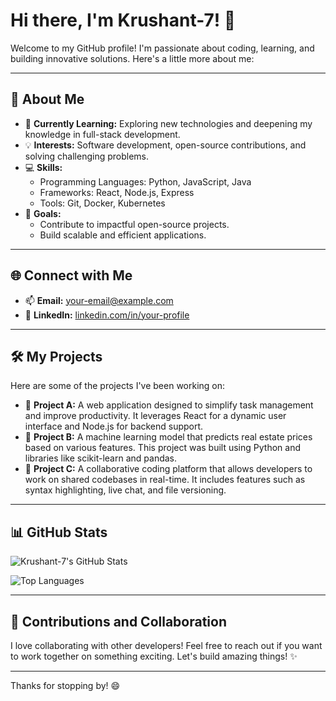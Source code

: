 # Hi there, I'm Krushant-7! 👋

Welcome to my GitHub profile! I'm passionate about coding, learning, and building innovative solutions. Here's a little more about me:

---

## 🌟 About Me

- 🌱 **Currently Learning:** Exploring new technologies and deepening my knowledge in full-stack development.
- 💡 **Interests:** Software development, open-source contributions, and solving challenging problems.
- 💻 **Skills:** 
  - Programming Languages: Python, JavaScript, Java
  - Frameworks: React, Node.js, Express
  - Tools: Git, Docker, Kubernetes
- 🎯 **Goals:** 
  - Contribute to impactful open-source projects.
  - Build scalable and efficient applications.

---

## 🌐 Connect with Me

- 📫 **Email:** [your-email@example.com](krushantpachouri77@gmail.com)
- 💼 **LinkedIn:** [linkedin.com/in/your-profile](https://www.linkedin.com/in/krushant-pachauri/)

---

## 🛠️ My Projects

Here are some of the projects I've been working on:

- 🚀 **Project A:** A web application designed to simplify task management and improve productivity. It leverages React for a dynamic user interface and Node.js for backend support.
- 🌟 **Project B:** A machine learning model that predicts real estate prices based on various features. This project was built using Python and libraries like scikit-learn and pandas.
- 🧩 **Project C:** A collaborative coding platform that allows developers to work on shared codebases in real-time. It includes features such as syntax highlighting, live chat, and file versioning.

---

## 📊 GitHub Stats

![Krushant-7's GitHub Stats](https://github-readme-stats.vercel.app/api?username=Krushant-7&show_icons=true&theme=radical)

![Top Languages](https://github-readme-stats.vercel.app/api/top-langs/?username=Krushant-7&layout=compact&theme=radical)

---

## 🤝 Contributions and Collaboration

I love collaborating with other developers! Feel free to reach out if you want to work together on something exciting. Let's build amazing things! ✨

---

Thanks for stopping by! 😄
